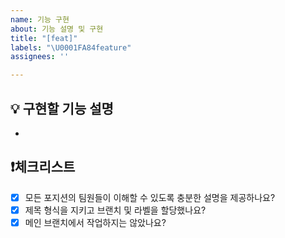 ```yaml
---
name: 기능 구현
about: 기능 설명 및 구현
title: "[feat]"
labels: "\U0001FA84feature"
assignees: ''

---
```


## 💡 구현할 기능 설명
- 
## ❗체크리스트
- [x] 모든 포지션의 팀원들이 이해할 수 있도록 충분한 설명을 제공하나요?
- [x] 제목 형식을 지키고 브랜치 및 라벨을 할당했나요?
- [x] 메인 브랜치에서 작업하지는 않았나요?
